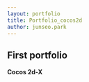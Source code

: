 ```yaml
---
layout: portfolio
title: Portfolio_cocos2d
author: junseo.park
---
```



## First portfolio
**Cocos 2d-X**